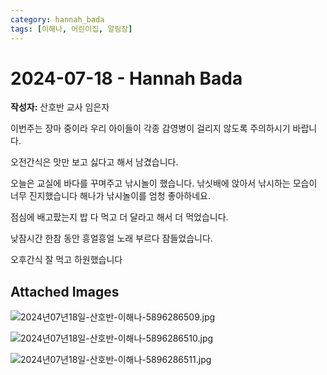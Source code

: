 ```yaml
---
category: hannah_bada
tags: [이해나, 어린이집, 알림장]
---
```


# 2024-07-18 - Hannah Bada

**작성자:** 산호반 교사 임은자  

이번주는 장마 중이라 우리 아이들이 각종 감영병이 걸리지 않도록 주의하시기 바랍니다.

오전간식은 맛만 보고 싫다고 해서 남겼습니다.

오늘은 교실에 바다를 꾸며주고 낚시놀이 했습니다. 낚싯배에 앉아서 낚시하는 모습이 너무 진지했습니다
해나가 낚시놀이를 엄청 좋아하네요. 

점심에 배고팠는지 밥 다 먹고 더 달라고 해서 더 먹었습니다.

낮잠시간 한참 동안 흥얼흥얼 노래 부르다 잠들었습니다.

오후간식 잘 먹고 하원했습니다

## Attached Images
![2024년07년18일-산호반-이해나-5896286509.jpg](d:\Users\hannah\Downloads\kids\photo\2024년07년18일-산호반-이해나-5896286509.jpg)

![2024년07년18일-산호반-이해나-5896286510.jpg](d:\Users\hannah\Downloads\kids\photo\2024년07년18일-산호반-이해나-5896286510.jpg)

![2024년07년18일-산호반-이해나-5896286511.jpg](d:\Users\hannah\Downloads\kids\photo\2024년07년18일-산호반-이해나-5896286511.jpg)

